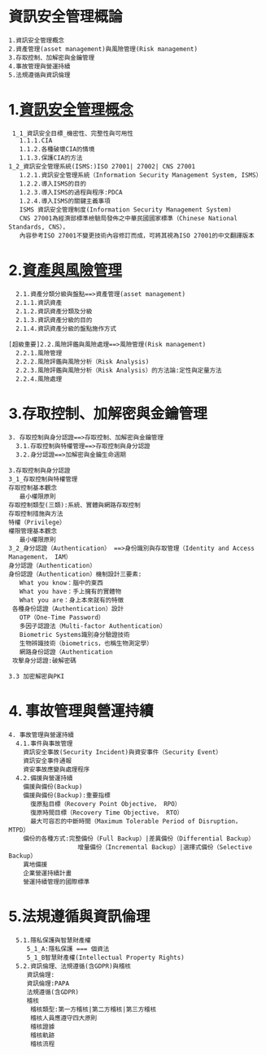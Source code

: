 # 資訊安全管理概論
```
1.資訊安全管理概念
2.資產管理(asset management)與風險管理(Risk management)
3.存取控制、加解密與金鑰管理 
4.事故管理與營運持續	 
5.法規遵循與資訊倫理
```
# 1.[資訊安全管理概念](https://github.com/MyDearGreatTeacher/IPAS/blob/master/%E8%B3%87%E8%A8%8A%E5%AE%89%E5%85%A8%E7%AE%A1%E7%90%86/1_%E8%B3%87%E8%A8%8A%E5%AE%89%E5%85%A8%E7%AE%A1%E7%90%86%E6%A6%82%E5%BF%B5.md)
```
 1_1_資訊安全目標_機密性、完整性與可用性
   1.1.1.CIA
   1.1.2.各種破壞CIA的情境
   1.1.3.保護CIA的方法
1_2_資訊安全管理系統(ISMS:)ISO 27001| 27002| CNS 27001
   1.2.1.資訊安全管理系統（Information Security Management System, ISMS）
   1.2.2.導入ISMS的目的
   1.2.3.導入ISMS的過程與程序:PDCA
   1.2.4.導入ISMS的關鍵主義事項
   ISMS 資訊安全管理制度(Information Security Management System) 
   CNS 27001為經濟部標準檢驗局發佈之中華民國國家標準（Chinese National Standards, CNS），
   內容參考ISO 27001不變更技術內容修訂而成，可將其視為ISO 27001的中文翻譯版本
```
# 2.[資產與風險管理](https://github.com/MyDearGreatTeacher/IPAS/blob/master/%E8%B3%87%E8%A8%8A%E5%AE%89%E5%85%A8%E7%AE%A1%E7%90%86/2_%E8%B3%87%E7%94%A2%E7%AE%A1%E7%90%86(asset%20management)%E8%88%87%E9%A2%A8%E9%9A%AA%E7%AE%A1%E7%90%86(Risk%20management).md)
```
  2.1.資產分類分級與盤點==>資產管理(asset management)
  2.1.1.資訊資產
  2.1.2.資訊資產分類及分級
  2.1.3.資訊資產分級的目的
  2.1.4.資訊資產分級的盤點施作方式

[超級重要]2.2.風險評鑑與風險處理==>風險管理(Risk management)
  2.2.1.風險管理
  2.2.2.風險評鑑與風險分析（Risk Analysis)
  2.2.3.風險評鑑與風險分析（Risk Analysis）的方法論:定性與定量方法
  2.2.4.風險處理
```
# 3.存取控制、加解密與金鑰管理 
```
3. 存取控制與身分認證==>存取控制、加解密與金鑰管理 		 	 
  3.1.存取控制與特權管理==>存取控制與身分認證
  3.2.身分認證==>加解密與金鑰生命週期
```
```
3.存取控制與身分認證
3_1_存取控制與特權管理
存取控制基本觀念
   最小權限原則
存取控制類型(三類):系統、實體與網路存取控制
存取控制措施與方法
特權（Privilege）
權限管理基本觀念
   最小權限原則
3_2_身分認證（Authentication） ==>身份識別與存取管理（Identity and Access Management， IAM）
身分認證（Authentication）
身份認證（Authentication）機制設計三要素:
   What you know：腦中的東西
   What you have：手上擁有的實體物
   What you are：身上本來就有的特徵
 各種身份認證（Authentication）設計
   OTP（One-Time Password）
   多因子認證法（Multi-factor Authentication）
   Biometric Systems識別身分驗證技術
   生物辨識技術（biometrics，也稱生物測定學）
   網路身份認證（Authentication
 攻擊身分認證:破解密碼

3.3 加密解密與PKI
```
# 4. 事故管理與營運持續	 
```  
4. 事故管理與營運持續	 
  4.1.事件與事故管理
    資訊安全事故(Security Incident)與資安事件（Security Event）
    資訊安全事件通報
    資安事故應變與處理程序
  4.2.備援與營運持續
    備援與備份(Backup)
    備援與備份(Backup):重要指標
      復原點目標（Recovery Point Objective， RPO）
      復原時間目標（Recovery Time Objective， RTO）
      最大可容忍的中斷時間（Maximum Tolerable Period of Disruption， MTPD）
    備份的各種方式:完整備份（Full Backup）|差異備份（Differential Backup）
                   增量備份（Incremental Backup）|選擇式備份（Selective Backup）
    異地備援
    企業營運持續計畫
    營運持續管理的國際標準
```
# 5.法規遵循與資訊倫理
```
  5.1.隱私保護與智慧財產權
     5_1_A:隱私保護 === 個資法
     5_1_B智慧財產權(Intellectual Property Rights)
  5.2.資訊倫理、法規遵循(含GDPR)與稽核
     資訊倫理:
     資訊倫理:PAPA
     法規遵循(含GDPR)
     稽核
      稽核類型:第一方稽核|第二方稽核|第三方稽核 
      稽核人員應遵守四大原則
      稽核證據
      稽核軌跡
      稽核流程
```
